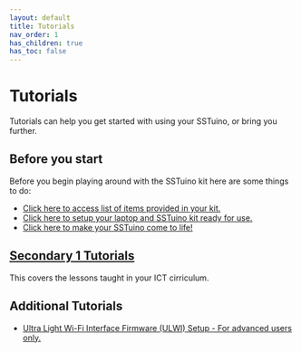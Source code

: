 ```yaml
---
layout: default
title: Tutorials
nav_order: 1
has_children: true
has_toc: false
---
```


# Tutorials

Tutorials can help you get started with using your SSTuino, or bring you further.

## Before you start

Before you begin playing around with the SSTuino kit here are some things to do:

* [Click here to access list of items provided in your kit.](partsList.md)
* [Click here to setup your laptop and SSTuino kit ready for use.](gettingStarted.md)
* [Click here to make your SSTuino come to life!](helloWorld.md)

## [Secondary 1 Tutorials](Sec1/index.md)

This covers the lessons taught in your ICT cirriculum.


## Additional Tutorials

* [Ultra Light Wi-Fi Interface Firmware (ULWI) Setup - For advanced users only.](ULWI_gettingStarted.md)